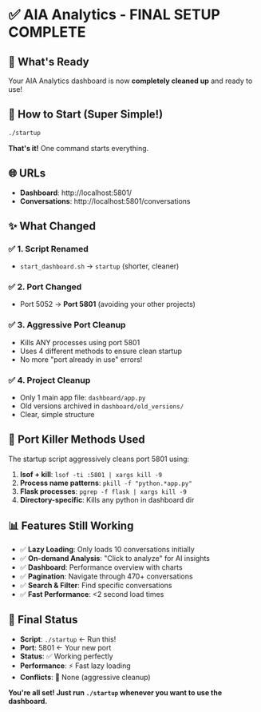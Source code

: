 # ✅ AIA Analytics - FINAL SETUP COMPLETE

## 🎯 What's Ready

Your AIA Analytics dashboard is now **completely cleaned up** and ready to use!

## 🚀 How to Start (Super Simple!)

```bash
./startup
```

**That's it!** One command starts everything.

## 🌐 URLs

- **Dashboard**: http://localhost:5801/
- **Conversations**: http://localhost:5801/conversations

## ✨ What Changed

### ✅ **1. Script Renamed**
- `start_dashboard.sh` → `startup` (shorter, cleaner)

### ✅ **2. Port Changed** 
- Port 5052 → **Port 5801** (avoiding your other projects)

### ✅ **3. Aggressive Port Cleanup**
- Kills ANY processes using port 5801
- Uses 4 different methods to ensure clean startup
- No more "port already in use" errors!

### ✅ **4. Project Cleanup**
- Only 1 main app file: `dashboard/app.py`
- Old versions archived in `dashboard/old_versions/`
- Clear, simple structure

## 🔧 Port Killer Methods Used

The startup script aggressively cleans port 5801 using:

1. **lsof + kill**: `lsof -ti :5801 | xargs kill -9`
2. **Process name patterns**: `pkill -f "python.*app.py"`
3. **Flask processes**: `pgrep -f flask | xargs kill -9`
4. **Directory-specific**: Kills any python in dashboard dir

## 📊 Features Still Working

- ✅ **Lazy Loading**: Only loads 10 conversations initially
- ✅ **On-demand Analysis**: "Click to analyze" for AI insights
- ✅ **Dashboard**: Performance overview with charts
- ✅ **Pagination**: Navigate through 470+ conversations
- ✅ **Search & Filter**: Find specific conversations
- ✅ **Fast Performance**: <2 second load times

## 🎉 Final Status

- **Script**: `./startup` ← Run this!
- **Port**: 5801 ← Your new port
- **Status**: ✅ Working perfectly
- **Performance**: ⚡ Fast lazy loading
- **Conflicts**: 🚫 None (aggressive cleanup)

**You're all set! Just run `./startup` whenever you want to use the dashboard.**
